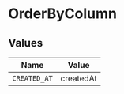 # OrderByColumn


## Values

| Name         | Value        |
| ------------ | ------------ |
| `CREATED_AT` | createdAt    |
